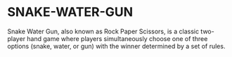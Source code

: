 # SNAKE-WATER-GUN
Snake Water Gun, also known as Rock Paper Scissors, is a classic two-player hand game where players simultaneously choose one of three options (snake, water, or gun) with the winner determined by a set of rules. 
